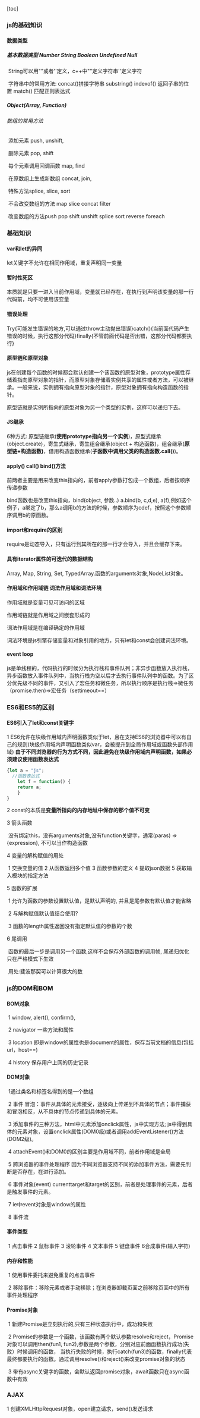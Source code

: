 [toc]

### js的基础知识

#### 数据类型

##### 基本数据类型 Number String Boolean Undefined Null

​	String可以用""或者''定义，c++中""定义字符串''定义字符

​	字符串中的常用方法: concat()拼接字符串 substring() indexof() 返回子串的位置 match() 匹配正则表达式

##### Object(Array, Function)

###### 数组的常用方法

​	添加元素 push, unshift,

​	删除元素 pop, shift

​	每个元素调用回调函数 map,  find

​	在原数组上生成新数组 concat, join,

​	特殊方法splice, slice, sort

​	不会改变数组的方法 map slice concat filter

​	改变数组的方法push pop shift unshift splice sort reverse foreach

### 基础知识

#### var和let的异同

let关键字不允许在相同作用域，重复声明同一变量

#### 暂时性死区

本质就是只要一进入当前作用域，变量就已经存在，在执行到声明该变量的那一行代码前，均不可使用该变量

#### 错误处理

Try{可能发生错误的地方,可以通过throw主动抛出错误}catch(){当前面代码产生错误的时候，执行这部分代码}finally{不管前面代码是否出错，这部分代码都要执行}

#### 原型链和原型对象

js在创建每个函数的时候都会默认创建一个该函数的原型对象，prototype属性存储着指向原型对象的指针，而原型对象存储着实例共享的属性或者方法，可以被继承。一般来说，实例拥有指向原型对象的指针，原型对象拥有指向构造函数的指针。

原型链就是实例所指向的原型对象为另一个类型的实例，这样可以递归下去。

#### JS继承

6种方式: 原型链继承(**使用prototype指向另一个实例**)，原型式继承(object.create)，寄生式继承，寄生组合继承(object + 构造函数)，组合继承(**原型链+构造函数)**，借用构造函数继承(**子函数中调用父类的构造函数.call()**)。

#### apply() call() bind()方法

前两者主要是用来改变this指向的，前者apply参数打包成一个数组，后者按顺序传递参数

bind函数也是改变this指向，bind(object, 参数..) a.bind(b, c,d,e), a(f),例如这个例子，a绑定了b，那么a调用b的方法的时候，参数顺序为cdef，按照这个参数顺序调用b的原函数。

#### import和require的区别

​	require是动态导入，只有运行到其所在的那一行才会导入，并且会缓存下来。

#### 具有iterator属性的可迭代的数据结构

Array, Map, String, Set, TypedArray.函数的arguments对象,NodeList对象。

#### 作用域和作用域链 词法作用域和词法环境

作用域就是变量可见可访问的区域

作用域链就是作用域之间嵌套形成的

词法作用域是在编译确定的作用域

词法环境是js引擎存储变量和对象引用的地方，只有let和const会创建词法环境。

#### event loop

js是单线程的，代码执行的时候分为执行栈和事件队列；非异步函数放入执行栈，异步函数放入事件队列中，当执行栈为空以后才去执行事件队列中的函数。为了区分优先级不同的事件，又引入了宏任务和微任务，所以执行顺序是执行栈=>微任务（promise.then)=>宏任务（settimeout==）

### ES6和ES5的区别

#### ES6引入了let和const关键字

1 ES6允许在块级作用域内声明函数类似于let，且在支持ES6的浏览器中可以有自己的规则(块级作用域内声明函数类似var，会被提升到全局作用域或函数头部作用域) **由于不同浏览器的行为方式不同，因此避免在块级作用域内声明函数，如果必须建议使用函数表达式** 

```javascript
{let a = "js";
  //函数表达式
	let f = function() {
	return a;
	}
}
```



2 const的本质是**变量所指向的内存地址中保存的那个值不可变**

3 箭头函数

​	没有绑定this，没有arguments对象,没有function关键字，通常(paras) => {expression}, 不可以当作构造函数

4 变量的解构赋值的用处

​	1 交换变量的值 2 从函数返回多个值 3 函数参数的定义 4 提取json数据 5 获取输入模块的指定方法

5 函数的扩展

​	1 允许为函数的参数设置默认值，是默认声明的, 并且是尾参数有默认值才能省略

​	2 与解构赋值默认值结合使用?

​	3 函数的length属性返回没有指定默认值的参数的个数

6 尾调用

​	函数的最后一步是调用另一个函数,这样不会保存外部函数的调用帧, 尾递归优化只在严格模式下生效

​	用处:斐波那契可以计算很大的数

### js的DOM和BOM

#### BOM对象

​	1 window, alert(), confirm(),

​	2 navigator 一些方法和属性

​	3 location 即是window的属性也是document的属性，保存当前文档的信息(包括url，host==)

​	4 history 保存用户上网的历史记录

#### DOM对象

​	1通过类名和标签名得到的是一个数组

​	2 事件 冒泡：事件从具体的元素接受，逐级向上传递到不具体的节点；事件捕获和冒泡相反，从不具体的节点传递到具体的元素。

​	3 添加事件的三种方法，html中元素添加onclick属性，js中实现方法; js中得到具体的元素对象，设置onclick属性(DOM0级)或者调用addEventListener()方法(DOM2级)。

​	4 attachEvent()和DOM0的区别主要是作用域不同，前者作用域是全局

​	5 跨浏览器的事件处理程序 因为不同浏览器支持不同的添加事件方法，需要先判断是否存在，在进行添加。

​	6 事件对象(event) currenttarget和target的区别，前者是处理事件的元素，后者是触发事件的元素。

​	7 ie中event对象是window的属性

​	8 事件流

#### 事件类型

​	1 点击事件 2 鼠标事件 3 滚轮事件 4 文本事件 5 键盘事件 6合成事件(输入字符)

#### 内存和性能

​	1 使用事件委托来避免重复的点击事件

​	2 移除事件：移除元素或者手动移除；在浏览器卸载页面之前移除页面中的所有事件处理程序

#### Promise对象

​	1 新建Promise是立刻执行的,只有三种状态执行中，成功和失败

​	2 Promise的参数是一个函数，该函数有两个默认参数resolve和reject，Promise对象可以调用then(fun1, fun2),参数是两个参数，分别对应前面函数执行成功(失败）时候调用的函数， 当执行失败的时候，执行catch(fun3)的函数，finally代表最终都要执行的函数。通过调用resolve()和reject()来改变promise对象的状态

​	3 带有async关键字的函数，会默认返回promise对象，await函数只在async函数中有效

### AJAX

1 创建XMLHttpRequest对象，open建立请求，send()发送请求